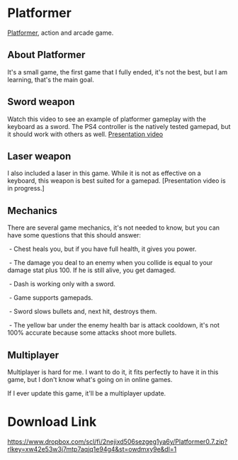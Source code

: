# Platformer
[Platformer](#download-link), action and arcade game.


## About Platformer
It's a small game, the first game that I fully ended, it's not the best, but I am learning, that's the main goal.


## Sword weapon
Watch this video to see an example of platformer gameplay with the keyboard as a sword. The PS4 controller is the natively tested gamepad, but it should work with others as well.
[Presentation video](https://www.dropbox.com/scl/fi/xquoc1q2r9nmyk3jhqwm7/Platformer.mp4?rlkey=frj7sw7vl09bf9wmrktryz5sn&st=e650mxck&dl=0)


## Laser weapon
I also included a laser in this game. While it is not as effective on a keyboard, this weapon is best suited for a gamepad.
[Presentation video is in progress.]


## Mechanics
There are several game mechanics, it's not needed to know, but you can have some questions that this should answer:

 - Chest heals you, but if you have full health, it gives you power.
 
 - The damage you deal to an enemy when you collide is equal to your damage stat plus 100. If he is still alive, you get damaged.
 
 - Dash is working only with a sword.
 
 - Game supports gamepads.
 
 - Sword slows bullets and, next hit, destroys them.
 
 - The yellow bar under the enemy health bar is attack cooldown, it's not 100% accurate because some attacks shoot more bullets.


## Multiplayer
Multiplayer is hard for me. I want to do it, it fits perfectly to have it in this game, but I don't know what's going on in online games.

If I ever update this game, it'll be a multiplayer update.


# Download Link
https://www.dropbox.com/scl/fi/2nejixd506sezgeg1ya6y/Platformer0.7.zip?rlkey=xw42e53w3j7mtp7aqjq1e94g4&st=owdmxy9e&dl=1
